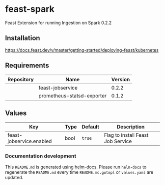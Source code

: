 # feast-spark

Feast Extension for running Ingestion on Spark 0.2.2

## Installation

https://docs.feast.dev/v/master/getting-started/deploying-feast/kubernetes

## Requirements

| Repository | Name | Version |
|------------|------|---------|
|  | feast-jobservice | 0.2.2 |
|  | prometheus-statsd-exporter | 0.1.2 |

## Values

| Key | Type | Default | Description |
|-----|------|---------|-------------|
| feast-jobservice.enabled | bool | `true` | Flag to install Feast Job Service |

### Documentation development

This `README.md` is generated using [helm-docs](https://github.com/norwoodj/helm-docs/).
Please run `helm-docs` to regenerate the `README.md` every time `README.md.gotmpl`
or `values.yaml` are updated.
